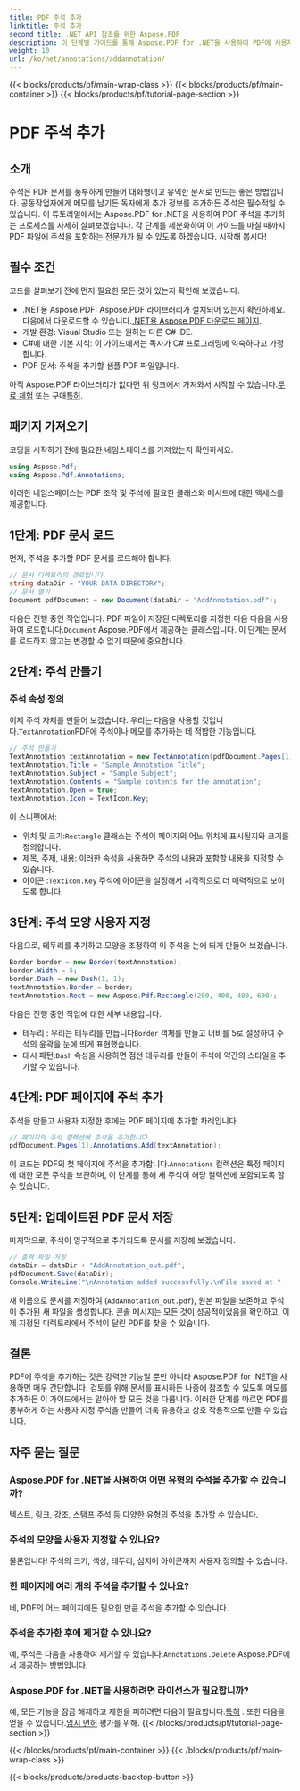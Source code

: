 ```yaml
---
title: PDF 주석 추가
linktitle: 주석 추가
second_title: .NET API 참조를 위한 Aspose.PDF
description: 이 단계별 가이드를 통해 Aspose.PDF for .NET을 사용하여 PDF에 사용자 정의 주석을 쉽게 추가하세요. 특정 세부 정보와 아이콘으로 주석을 사용자 정의하세요.
weight: 10
url: /ko/net/annotations/addannotation/
---
```


{{< blocks/products/pf/main-wrap-class >}}
{{< blocks/products/pf/main-container >}}
{{< blocks/products/pf/tutorial-page-section >}}

# PDF 주석 추가

## 소개

주석은 PDF 문서를 풍부하게 만들어 대화형이고 유익한 문서로 만드는 좋은 방법입니다. 공동작업자에게 메모를 남기든 독자에게 추가 정보를 추가하든 주석은 필수적일 수 있습니다. 이 튜토리얼에서는 Aspose.PDF for .NET을 사용하여 PDF 주석을 추가하는 프로세스를 자세히 살펴보겠습니다. 각 단계를 세분화하여 이 가이드를 마칠 때까지 PDF 파일에 주석을 포함하는 전문가가 될 수 있도록 하겠습니다. 시작해 봅시다!

## 필수 조건

코드를 살펴보기 전에 먼저 필요한 모든 것이 있는지 확인해 보겠습니다.

-  .NET용 Aspose.PDF: Aspose.PDF 라이브러리가 설치되어 있는지 확인하세요. 다음에서 다운로드할 수 있습니다.[.NET용 Aspose.PDF 다운로드 페이지](https://releases.aspose.com/pdf/net/).
- 개발 환경: Visual Studio 또는 원하는 다른 C# IDE.
- C#에 대한 기본 지식: 이 가이드에서는 독자가 C# 프로그래밍에 익숙하다고 가정합니다.
- PDF 문서: 주석을 추가할 샘플 PDF 파일입니다.

 아직 Aspose.PDF 라이브러리가 없다면 위 링크에서 가져와서 시작할 수 있습니다.[무료 체험](https://releases.aspose.com/) 또는 구매[특허](https://purchase.aspose.com/buy). 

## 패키지 가져오기

코딩을 시작하기 전에 필요한 네임스페이스를 가져왔는지 확인하세요.

```csharp
using Aspose.Pdf;
using Aspose.Pdf.Annotations;
```

이러한 네임스페이스는 PDF 조작 및 주석에 필요한 클래스와 메서드에 대한 액세스를 제공합니다.

## 1단계: PDF 문서 로드

먼저, 주석을 추가할 PDF 문서를 로드해야 합니다.

```csharp
// 문서 디렉토리의 경로입니다.
string dataDir = "YOUR DATA DIRECTORY";
// 문서 열기
Document pdfDocument = new Document(dataDir + "AddAnnotation.pdf");
```

 다음은 진행 중인 작업입니다. PDF 파일이 저장된 디렉토리를 지정한 다음 다음을 사용하여 로드합니다.`Document` Aspose.PDF에서 제공하는 클래스입니다. 이 단계는 문서를 로드하지 않고는 변경할 수 없기 때문에 중요합니다.

## 2단계: 주석 만들기

### 주석 속성 정의
 이제 주석 자체를 만들어 보겠습니다. 우리는 다음을 사용할 것입니다.`TextAnnotation`PDF에 주석이나 메모를 추가하는 데 적합한 기능입니다.

```csharp
// 주석 만들기
TextAnnotation textAnnotation = new TextAnnotation(pdfDocument.Pages[1], new Aspose.Pdf.Rectangle(200, 400, 400, 600));
textAnnotation.Title = "Sample Annotation Title";
textAnnotation.Subject = "Sample Subject";
textAnnotation.Contents = "Sample contents for the annotation";
textAnnotation.Open = true;
textAnnotation.Icon = TextIcon.Key;
```

이 스니펫에서:
-  위치 및 크기:`Rectangle` 클래스는 주석이 페이지의 어느 위치에 표시될지와 크기를 정의합니다.
- 제목, 주제, 내용: 이러한 속성을 사용하면 주석의 내용과 포함할 내용을 지정할 수 있습니다.
-  아이콘 :`TextIcon.Key` 주석에 아이콘을 설정해서 시각적으로 더 매력적으로 보이도록 합니다.

## 3단계: 주석 모양 사용자 지정

다음으로, 테두리를 추가하고 모양을 조정하여 이 주석을 눈에 띄게 만들어 보겠습니다.

```csharp
Border border = new Border(textAnnotation);
border.Width = 5;
border.Dash = new Dash(1, 1);
textAnnotation.Border = border;
textAnnotation.Rect = new Aspose.Pdf.Rectangle(200, 400, 400, 600);
```

다음은 진행 중인 작업에 대한 세부 내용입니다.
-  테두리 : 우리는 테두리를 만듭니다`Border` 객체를 만들고 너비를 5로 설정하여 주석의 윤곽을 눈에 띄게 표현했습니다.
-  대시 패턴:`Dash` 속성을 사용하면 점선 테두리를 만들어 주석에 약간의 스타일을 추가할 수 있습니다.

## 4단계: PDF 페이지에 주석 추가

주석을 만들고 사용자 지정한 후에는 PDF 페이지에 추가할 차례입니다.

```csharp
// 페이지의 주석 컬렉션에 주석을 추가합니다.
pdfDocument.Pages[1].Annotations.Add(textAnnotation);
```

 이 코드는 PDF의 첫 페이지에 주석을 추가합니다.`Annotations` 컬렉션은 특정 페이지에 대한 모든 주석을 보관하며, 이 단계를 통해 새 주석이 해당 컬렉션에 포함되도록 할 수 있습니다.

## 5단계: 업데이트된 PDF 문서 저장

마지막으로, 주석이 영구적으로 추가되도록 문서를 저장해 보겠습니다.

```csharp
// 출력 파일 저장
dataDir = dataDir + "AddAnnotation_out.pdf";
pdfDocument.Save(dataDir);
Console.WriteLine("\nAnnotation added successfully.\nFile saved at " + dataDir);
```

새 이름으로 문서를 저장하여 (`AddAnnotation_out.pdf`), 원본 파일을 보존하고 주석이 추가된 새 파일을 생성합니다. 콘솔 메시지는 모든 것이 성공적이었음을 확인하고, 이제 지정된 디렉토리에서 주석이 달린 PDF를 찾을 수 있습니다.

## 결론

PDF에 주석을 추가하는 것은 강력한 기능일 뿐만 아니라 Aspose.PDF for .NET을 사용하면 매우 간단합니다. 검토를 위해 문서를 표시하든 나중에 참조할 수 있도록 메모를 추가하든 이 가이드에서는 알아야 할 모든 것을 다룹니다. 이러한 단계를 따르면 PDF를 풍부하게 하는 사용자 지정 주석을 만들어 더욱 유용하고 상호 작용적으로 만들 수 있습니다.

## 자주 묻는 질문

### Aspose.PDF for .NET을 사용하여 어떤 유형의 주석을 추가할 수 있습니까?
텍스트, 링크, 강조, 스탬프 주석 등 다양한 유형의 주석을 추가할 수 있습니다.

### 주석의 모양을 사용자 지정할 수 있나요?
물론입니다! 주석의 크기, 색상, 테두리, 심지어 아이콘까지 사용자 정의할 수 있습니다.

### 한 페이지에 여러 개의 주석을 추가할 수 있나요?
네, PDF의 어느 페이지에든 필요한 만큼 주석을 추가할 수 있습니다.

### 주석을 추가한 후에 제거할 수 있나요?
 예, 주석은 다음을 사용하여 제거할 수 있습니다.`Annotations.Delete` Aspose.PDF에서 제공하는 방법입니다.

### Aspose.PDF for .NET을 사용하려면 라이선스가 필요합니까?
 예, 모든 기능을 잠금 해제하고 제한을 피하려면 다음이 필요합니다.[특허](https://purchase.aspose.com/buy) . 또한 다음을 얻을 수 있습니다.[임시 면허](https://purchase.aspose.com/temporary-license/) 평가를 위해.
{{< /blocks/products/pf/tutorial-page-section >}}

{{< /blocks/products/pf/main-container >}}
{{< /blocks/products/pf/main-wrap-class >}}

{{< blocks/products/products-backtop-button >}}
